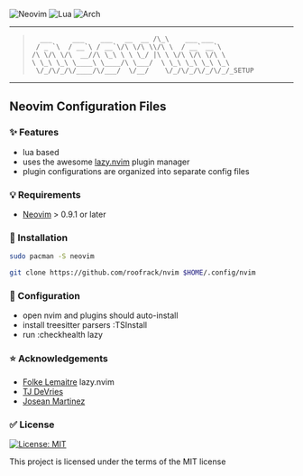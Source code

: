 ![Neovim](https://img.shields.io/badge/NeoVim-%2357A143.svg?&style=for-the-badge&logo=neovim&logoColor=white)
![Lua](https://img.shields.io/badge/lua-%232C2D72.svg?style=for-the-badge&logo=lua&logoColor=white)
![Arch](https://img.shields.io/badge/Arch%20Linux-1793D1?logo=arch-linux&logoColor=fff&style=for-the-badge)

----------
>
>       ___     ___    ___   __  __ /\_\    ___ ___
>      / _ `\  / __`\ / __`\/\ \/\ \\/\ \  / __` __`\
>     /\ \/\ \/\  __//\ \_\ \ \ \_/ |\ \ \/\ \/\ \/\ \
>     \ \_\ \_\ \____\ \____/\ \___/  \ \_\ \_\ \_\ \_\
>      \/_/\/_/\/____/\/___/  \/__/    \/_/\/_/\/_/\/_/_SETUP
>
----------

## Neovim Configuration Files

### :sparkles: Features

- lua based 
- uses the  awesome [lazy.nvim](https://github.com/folke/lazy.nvim) plugin manager
- plugin configurations are organized into separate config files

### :bulb: Requirements

- [Neovim](https://neovim.io) > 0.9.1 or later

### :construction: Installation

```sh
sudo pacman -S neovim
```
```sh
git clone https://github.com/roofrack/nvim $HOME/.config/nvim
```

### :wrench: Configuration

- open nvim and plugins should auto-install
- install treesitter parsers :TSInstall
- run :checkhealth lazy 

### :star: Acknowledgements

- [Folke Lemaitre](https://github/folke)  lazy.nvim  
- [TJ DeVries](https://github/tjdevries)   
- [Josean Martinez](https://www.youtube.com/@joseanmartinez)

### :white_check_mark: License
[![License: MIT](https://img.shields.io/badge/License-MIT-yellow.svg)](https://opensource.org/licenses/MIT)

This project is licensed under the terms of the MIT license



